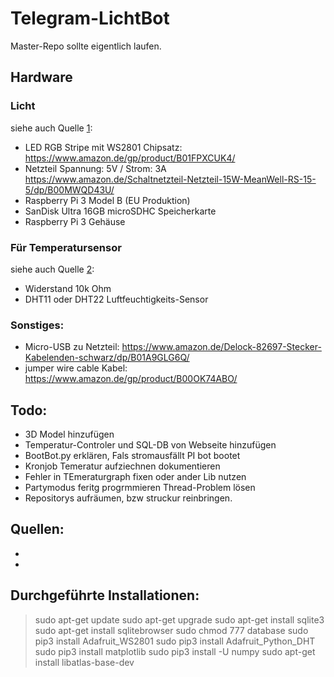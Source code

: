 # Telegram-LichtBot

Master-Repo sollte eigentlich laufen.

## Hardware
### Licht 
siehe auch Quelle [1]: 
- LED RGB Stripe mit WS2801 Chipsatz: https://www.amazon.de/gp/product/B01FPXCUK4/
- Netzteil Spannung: 5V / Strom: 3A https://www.amazon.de/Schaltnetzteil-Netzteil-15W-MeanWell-RS-15-5/dp/B00MWQD43U/
- Raspberry Pi 3 Model B (EU Produktion) 
- SanDisk Ultra 16GB microSDHC Speicherkarte
- Raspberry Pi 3 Gehäuse
### Für Temperatursensor 
siehe auch Quelle [2]:
- Widerstand 10k Ohm 
- DHT11 oder DHT22 Luftfeuchtigkeits-Sensor
### Sonstiges:
- Micro-USB zu Netzteil: https://www.amazon.de/Delock-82697-Stecker-Kabelenden-schwarz/dp/B01A9GLG6Q/
- jumper wire cable Kabel: https://www.amazon.de/gp/product/B00OK74ABO/

## Todo:
- 3D Model hinzufügen
- Temperatur-Controler und SQL-DB von Webseite hinzufügen
- BootBot.py erklären, Fals stromausfällt PI bot bootet
- Kronjob Temeratur aufziechnen dokumentieren
- Fehler in TEmeraturgraph fixen oder ander Lib nutzen
- Partymodus feritg progrmmieren Thread-Problem lösen
- Repositorys aufräumen, bzw struckur reinbringen. 


## Quellen:
- [1]: https://tutorials-raspberrypi.de/raspberry-pi-ws2801-rgb-led-streifen-anschliessen-steuern/ "Optionaler Titel hier"
- [2]: https://tutorials-raspberrypi.de/raspberry-pi-luftfeuchtigkeit-temperatur-messen-dht11-dht22/ "Optionaler Titel hier"

## Durchgeführte Installationen:
> sudo apt-get update
> sudo apt-get upgrade
> sudo apt-get install sqlite3
> sudo apt-get install sqlitebrowser
> sudo chmod 777 database
> sudo pip3 install Adafruit_WS2801
> sudo pip3 install Adafruit_Python_DHT
> sudo pip3 install matplotlib
> sudo pip3 install -U numpy
> sudo apt-get install libatlas-base-dev
